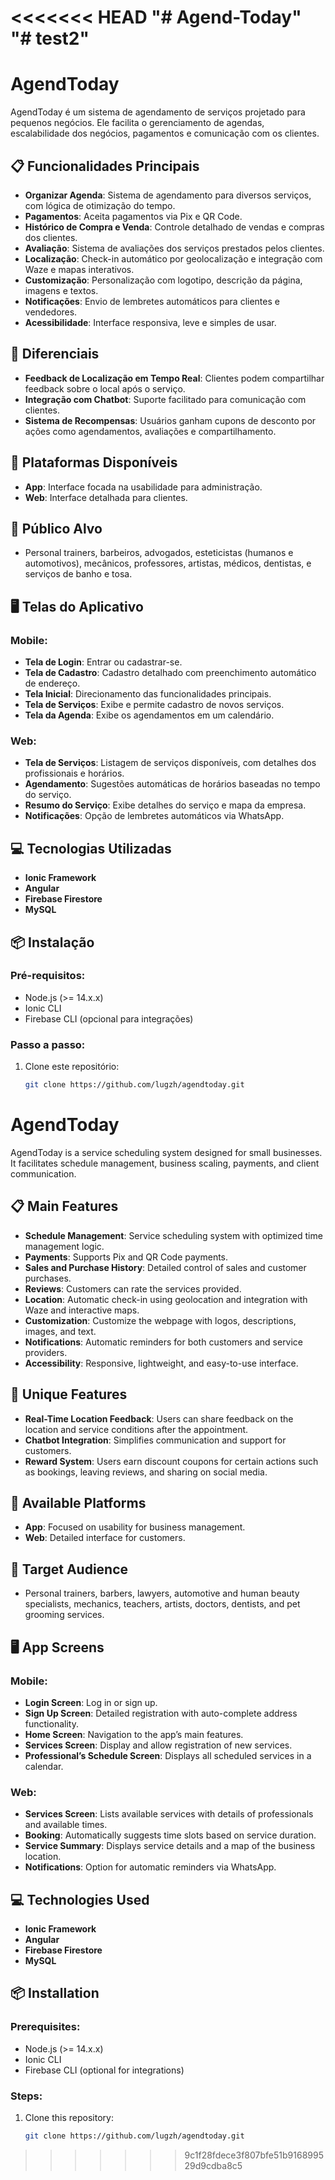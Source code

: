 <<<<<<< HEAD
"# Agend-Today" 
"# test2" 
=======
# AgendToday

AgendToday é um sistema de agendamento de serviços projetado para pequenos negócios. Ele facilita o gerenciamento de agendas, escalabilidade dos negócios, pagamentos e comunicação com os clientes.

## 📋 Funcionalidades Principais

- **Organizar Agenda**: Sistema de agendamento para diversos serviços, com lógica de otimização do tempo.
- **Pagamentos**: Aceita pagamentos via Pix e QR Code.
- **Histórico de Compra e Venda**: Controle detalhado de vendas e compras dos clientes.
- **Avaliação**: Sistema de avaliações dos serviços prestados pelos clientes.
- **Localização**: Check-in automático por geolocalização e integração com Waze e mapas interativos.
- **Customização**: Personalização com logotipo, descrição da página, imagens e textos.
- **Notificações**: Envio de lembretes automáticos para clientes e vendedores.
- **Acessibilidade**: Interface responsiva, leve e simples de usar.

## 🌟 Diferenciais

- **Feedback de Localização em Tempo Real**: Clientes podem compartilhar feedback sobre o local após o serviço.
- **Integração com Chatbot**: Suporte facilitado para comunicação com clientes.
- **Sistema de Recompensas**: Usuários ganham cupons de desconto por ações como agendamentos, avaliações e compartilhamento.

## 🚀 Plataformas Disponíveis

- **App**: Interface focada na usabilidade para administração.
- **Web**: Interface detalhada para clientes.

## 🎯 Público Alvo

- Personal trainers, barbeiros, advogados, esteticistas (humanos e automotivos), mecânicos, professores, artistas, médicos, dentistas, e serviços de banho e tosa.

## 🖥️ Telas do Aplicativo

### Mobile:

- **Tela de Login**: Entrar ou cadastrar-se.
- **Tela de Cadastro**: Cadastro detalhado com preenchimento automático de endereço.
- **Tela Inicial**: Direcionamento das funcionalidades principais.
- **Tela de Serviços**: Exibe e permite cadastro de novos serviços.
- **Tela da Agenda**: Exibe os agendamentos em um calendário.

### Web:

- **Tela de Serviços**: Listagem de serviços disponíveis, com detalhes dos profissionais e horários.
- **Agendamento**: Sugestões automáticas de horários baseadas no tempo do serviço.
- **Resumo do Serviço**: Exibe detalhes do serviço e mapa da empresa.
- **Notificações**: Opção de lembretes automáticos via WhatsApp.

## 💻 Tecnologias Utilizadas

- **Ionic Framework**
- **Angular**
- **Firebase Firestore**
- **MySQL**

## 📦 Instalação

### Pré-requisitos:

- Node.js (>= 14.x.x)
- Ionic CLI
- Firebase CLI (opcional para integrações)

### Passo a passo:

1. Clone este repositório:
   ```bash
   git clone https://github.com/lugzh/agendtoday.git


# AgendToday

AgendToday is a service scheduling system designed for small businesses. It facilitates schedule management, business scaling, payments, and client communication.

## 📋 Main Features

- **Schedule Management**: Service scheduling system with optimized time management logic.
- **Payments**: Supports Pix and QR Code payments.
- **Sales and Purchase History**: Detailed control of sales and customer purchases.
- **Reviews**: Customers can rate the services provided.
- **Location**: Automatic check-in using geolocation and integration with Waze and interactive maps.
- **Customization**: Customize the webpage with logos, descriptions, images, and text.
- **Notifications**: Automatic reminders for both customers and service providers.
- **Accessibility**: Responsive, lightweight, and easy-to-use interface.

## 🌟 Unique Features

- **Real-Time Location Feedback**: Users can share feedback on the location and service conditions after the appointment.
- **Chatbot Integration**: Simplifies communication and support for customers.
- **Reward System**: Users earn discount coupons for certain actions such as bookings, leaving reviews, and sharing on social media.

## 🚀 Available Platforms

- **App**: Focused on usability for business management.
- **Web**: Detailed interface for customers.

## 🎯 Target Audience

- Personal trainers, barbers, lawyers, automotive and human beauty specialists, mechanics, teachers, artists, doctors, dentists, and pet grooming services.

## 🖥️ App Screens

### Mobile:

- **Login Screen**: Log in or sign up.
- **Sign Up Screen**: Detailed registration with auto-complete address functionality.
- **Home Screen**: Navigation to the app’s main features.
- **Services Screen**: Display and allow registration of new services.
- **Professional’s Schedule Screen**: Displays all scheduled services in a calendar.

### Web:

- **Services Screen**: Lists available services with details of professionals and available times.
- **Booking**: Automatically suggests time slots based on service duration.
- **Service Summary**: Displays service details and a map of the business location.
- **Notifications**: Option for automatic reminders via WhatsApp.

## 💻 Technologies Used

- **Ionic Framework**
- **Angular**
- **Firebase Firestore**
- **MySQL**

## 📦 Installation

### Prerequisites:

- Node.js (>= 14.x.x)
- Ionic CLI
- Firebase CLI (optional for integrations)

### Steps:

1. Clone this repository:
   ```bash
   git clone https://github.com/lugzh/agendtoday.git

>>>>>>> 9c1f28fdece3f807bfe51b916899529d9cdba8c5
